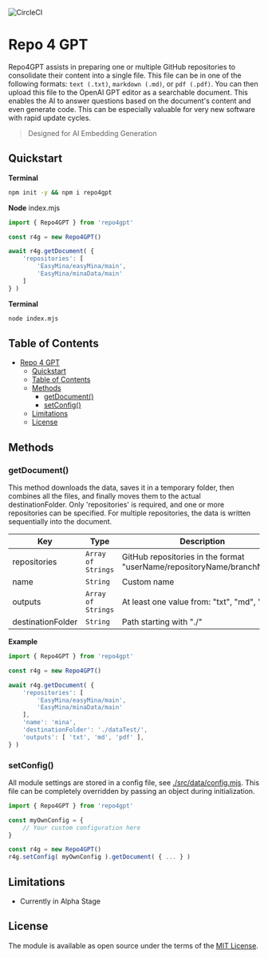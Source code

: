![CircleCI](https://img.shields.io/circleci/build/github/a6b8/repo2GPT/main)

# Repo 4 GPT

Repo4GPT assists in preparing one or multiple GitHub repositories to consolidate their content into a single file. This file can be in one of the following formats: `text (.txt)`, `markdown (.md)`, or `pdf (.pdf)`. You can then upload this file to the OpenAI GPT editor as a searchable document. This enables the AI to answer questions based on the document's content and even generate code. This can be especially valuable for very new software with rapid update cycles.

> Designed for AI Embedding Generation

## Quickstart

**Terminal**
```bash
npm init -y && npm i repo4gpt
```

**Node**
index.mjs

```js
import { Repo4GPT } from 'repo4gpt'

const r4g = new Repo4GPT()

await r4g.getDocument( {
    'repositories': [
        'EasyMina/easyMina/main',
        'EasyMina/minaData/main'
    ]
} )
```

**Terminal**
```bash
node index.mjs
```

## Table of Contents

- [Repo 4 GPT](#repo-4-gpt)
  - [Quickstart](#quickstart)
  - [Table of Contents](#table-of-contents)
  - [Methods](#methods)
    - [getDocument()](#getdocument)
    - [setConfig()](#setconfig)
  - [Limitations](#limitations)
  - [License](#license)

## Methods

### getDocument()

This method downloads the data, saves it in a temporary folder, then combines all the files, and finally moves them to the actual destinationFolder. Only 'repositories' is required, and one or more repositories can be specified. For multiple repositories, the data is written sequentially into the document.

| Key              | Type                  | Description                                           | Required |
| ---------------- | --------------------- | ----------------------------------------------------- | -------- |
| repositories     | `Array of Strings`    | GitHub repositories in the format "userName/repositoryName/branchName" | `true`     |
| name             | `String`              | Custom name                                           | `false`    |
| outputs          | `Array of Strings`    | At least one value from: "txt", "md", "pdf"           | `false`    |
| destinationFolder  | `String`              | Path starting with "./"                               | `false`    |

**Example**

```js
import { Repo4GPT } from 'repo4gpt'

const r4g = new Repo4GPT()

await r4g.getDocument( {
    'repositories': [
        'EasyMina/easyMina/main',
        'EasyMina/minaData/main'
    ],
    'name': 'mina',
    'destinationFolder': './dataTest/',
    'outputs': [ 'txt', 'md', 'pdf' ],
} )
```

### setConfig()

All module settings are stored in a config file, see [./src/data/config.mjs](./src/data/config.mjs). This file can be completely overridden by passing an object during initialization.

```js
import { Repo4GPT } from 'repo4gpt'

const myOwnConfig = {
    // Your custom configuration here
}

const r4g = new Repo4GPT()
r4g.setConfig( myOwnConfig ).getDocument( { ... } )
```

## Limitations

- Currently in Alpha Stage

## License

The module is available as open source under the terms of the [MIT License](https://github.com/a6b8/repo4gpt/blob/main/LICENSE).
